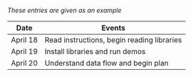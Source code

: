 *These entries are given as an example*

| Date      | Events
|-----------|--------------------
| April 18  | Read instructions, begin reading libraries
| April 19  | Install libraries and run demos
| April 20  | Understand data flow and begin plan
